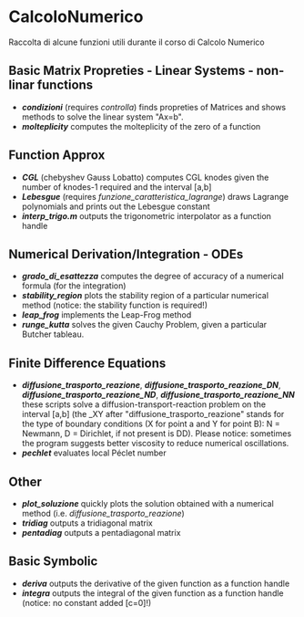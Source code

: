 # CalcoloNumerico
Raccolta di alcune funzioni utili durante il corso di Calcolo Numerico

## Basic Matrix Propreties - Linear Systems - non-linar functions ##
* _**condizioni**_
  (requires _controlla_) finds propreties of Matrices and shows methods to solve the linear system "Ax=b".
* _**molteplicity**_
  computes the molteplicity of the zero of a function


## Function Approx ##
* _**CGL**_ (chebyshev Gauss Lobatto)
  computes CGL knodes given the number of knodes-1 required and the interval [a,b]
* _**Lebesgue**_
  (requires _funzione_caratteristica_lagrange_) draws Lagrange polynomials and prints out the Lebesgue constant
* _**interp_trigo.m**_ 
  outputs the trigonometric interpolator as a function handle


## Numerical Derivation/Integration - ODEs ##
* _**grado_di_esattezza**_
  computes the degree of accuracy of a numerical formula (for the integration)
* _**stability_region**_ 
  plots the stability region of a particular numerical method (notice: the stability function is required!)
* _**leap_frog**_
  implements the Leap-Frog method
* _**runge_kutta**_
  solves the given Cauchy Problem, given a particular Butcher tableau.


## Finite Difference Equations ##
* _**diffusione_trasporto_reazione**_, _**diffusione_trasporto_reazione_DN**_, _**diffusione_trasporto_reazione_ND**_, _**diffusione_trasporto_reazione_NN**_
  these scripts solve a diffusion-transport-reaction problem on the interval [a,b] (the \_XY after "diffusione_trasporto_reazione" stands for the type of boundary conditions (X for point a and Y for point B): N = Newmann, D = Dirichlet, if not present is DD). Please notice: sometimes the program suggests better viscosity to reduce numerical oscillations.
* _**pechlet**_
  evaluates local Péclet number


## Other ##
* _**plot_soluzione**_
  quickly plots the solution obtained with a numerical method (i.e. _diffusione_trasporto_reazione_)
* _**tridiag**_
  outputs a tridiagonal matrix
* _**pentadiag**_
  outputs a pentadiagonal matrix
  
  
## Basic Symbolic ##
* _**deriva**_
  outputs the derivative of the given function as a function handle
* _**integra**_
   outputs the integral of the given function as a function handle (notice: no constant added [c=0]!)
